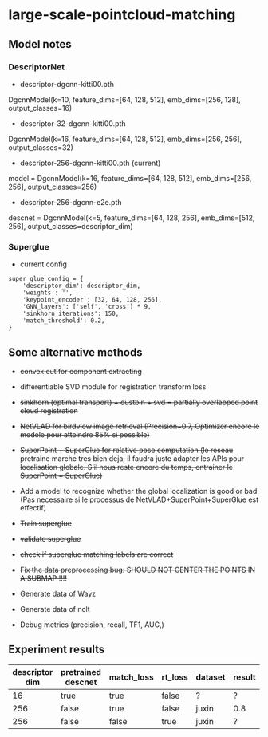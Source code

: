 # large-scale-pointcloud-matching

## Model notes

### DescriptorNet

* descriptor-dgcnn-kitti00.pth

DgcnnModel(k=10, feature_dims=[64, 128, 512], emb_dims=[256, 128], output_classes=16)

* descriptor-32-dgcnn-kitti00.pth

DgcnnModel(k=16, feature_dims=[64, 128, 512], emb_dims=[256, 256], output_classes=32)

* descriptor-256-dgcnn-kitti00.pth (current)

model = DgcnnModel(k=16, feature_dims=[64, 128, 512], emb_dims=[256, 256], output_classes=256)

* descriptor-256-dgcnn-e2e.pth

descnet = DgcnnModel(k=5, feature_dims=[64, 128, 256], emb_dims=[512, 256], output_classes=descriptor_dim)
    
### Superglue

* current config

````
super_glue_config = {
    'descriptor_dim': descriptor_dim,
    'weights': '',
    'keypoint_encoder': [32, 64, 128, 256],
    'GNN_layers': ['self', 'cross'] * 9,
    'sinkhorn_iterations': 150,
    'match_threshold': 0.2,
}
````
## Some alternative methods

* ~~convex cut for component extracting~~

* differentiable SVD module for registration transform loss

* ~~sinkhorn (optimal transport) + dustbin + svd = partially overlapped point cloud registration~~

* ~~NetVLAD for birdview image retrieval (Precision~0.7, Optimizer encore le modele pour
 atteindre 85% si possible)~~

* ~~SuperPoint + SuperGlue for relative pose computation (le reseau pretraine 
 marche tres bien deja, il faudra juste adapter les APIs pour
 localisation globale. S'il nous reste encore du temps, entrainer le SuperPoint + SuperGlue)~~

* Add a model to recognize whether the global localization is good or bad. (Pas necessaire 
si le processus de NetVLAD+SuperPoint+SuperGlue est effectif)

* ~~Train superglue~~

* ~~validate superglue~~

* ~~check if superglue matching labels are correct~~

* ~~Fix the data preprocessing bug: SHOULD NOT CENTER THE POINTS IN A SUBMAP !!!!~~

* Generate data of Wayz

* Generate data of nclt

* Debug metrics (precision, recall, TF1, AUC,)


 

## Experiment results

| descriptor dim | pretrained descnet | match_loss | rt_loss | dataset | result |
| ------------- | ------------- | ------------- | ------------- | ---- | ----- | 
|16             |          true |  true | false | ? | ? |
| 256 | false | true | false | juxin | 0.8 |
| 256 | false | false | true | juxin | ? |